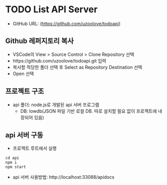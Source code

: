 # TODO List API Server
* GitHub URL: (https://github.com/uzoolove/todoapi)

## Github 레퍼지토리 복사
* VSCode의 View > Source Control > Clone Repository 선택
* <nohyper>https</nohyper>://github.com/uzoolove/todoapi.git 입력
* 복사할 적당한 폴더 선택 후 Select as Repository Destination 선택
* Open 선택

## 프로젝트 구조
* api 폴더: node.js로 개발된 api 서버 프로그램
  - DB: lowdb(JSON 파일 기반 로컬 DB. 따로 설치할 필요 없이 프로젝트에 내장되어 있음)

## api 서버 구동
* 프로젝트 루트에서 실행
```
cd api
npm i
npm start
```
* api 서버 사용방법: http://localhost:33088/apidocs
